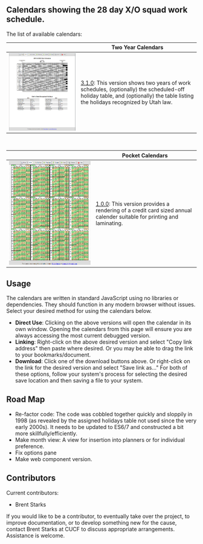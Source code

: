 ## Calendars showing the 28 day X/O squad work schedule.


The list of available calendars:

| |Two Year Calendars|
|--|--|
|<a href="https://bstarks.github.io/DPO-Calendars/udcCal_singleFile.min.html" target="_blank">![2 yr Calendar](./2yr%20calendar.png)</a> |  <a href="https://bstarks.github.io/DPO-Calendars/udcCal_singleFile.min.html" target="_blank">3.1.0</a>: This version shows two years of work schedules, (optionally) the scheduled-off holiday table, and (optionally) the table listing the holidays recognized by Utah law. |

<br>

| |Pocket Calendars|
|--|--|
|<a href="https://bstarks.github.io/DPO-Calendars/udcCalPocket_1File.html" target="_blank">![Pocket Calendar](./pocket%20calendar.png)</a>| <a href="https://bstarks.github.io/DPO-Calendars/udcCalPocket_1File.html" target="_blank">1.0.0</a>: This version provides a rendering of a credit card sized annual calender suitable for printing and laminating. |


## Usage
The calendars are written in standard JavaScript using no libraries or dependencies. They should function in any modern browser without issues. Select your desired method for using the calendars below. 

 - **Direct Use**: Clicking on the above versions will open the calendar in its own window. Opening the calendars from this page will ensure you are always accessing the most current debugged version.   
 - **Linking**: Right-click on the above desired version and select "Copy link address" then paste where desired. Or you may be able to drag the link to your bookmarks/document.
 - **Download**: Click one of the download buttons above. Or right-click on the link for the desired version and select "Save link as..." For both of these options, follow your system's process for selecting the desired save location and then saving a file to your system.

## Road Map

 - Re-factor code: The code was cobbled together quickly and sloppily in 1998 (as revealed by the assigned holidays table not used since the very early 2000s). It needs to be updated to ES6/7 and constructed a bit more skillfully/efficiently.
 - Make month view: A view for insertion into planners or for individual preference.
 - Fix options pane
 - Make web component version.

## Contributors
Current contributors:
 - Brent Starks

If you would like to be a contributor, to eventually take over the project, to improve documentation, or to develop something new for the cause, contact Brent Starks at CUCF to discuss appropriate arrangements. Assistance is welcome.
